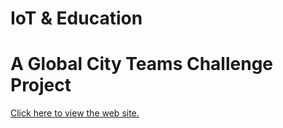# IoT & Education
# A Global City Teams Challenge Project

[Click here to view the web site.](http://iotdevlabs.github.io/iot-educ)
